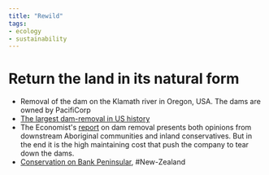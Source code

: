 ```yaml
---
title: "Rewild"
tags:
- ecology
- sustainability 
---
```


# Return the land in its natural form
- Removal of the dam on the Klamath river in Oregon, USA. The dams are owned by PacifiCorp
- [The largest dam-removal in US history](https://www.bbc.com/future/article/20201110-the-largest-dam-removal-project-in-american-history)
- The Economist's [report](https://www.economist.com/united-states/2021/07/10/in-the-pacific-north-west-hydroelectric-dams-are-being-removed) on dam removal presents both opinions from downstream Aboriginal communities and inland conservatives. But in the end it is the high maintaining cost that push the company to tear down the dams.
- [Conservation on Bank Peninsular](https://youtu.be/3VZSJKbzyMc), #New-Zealand